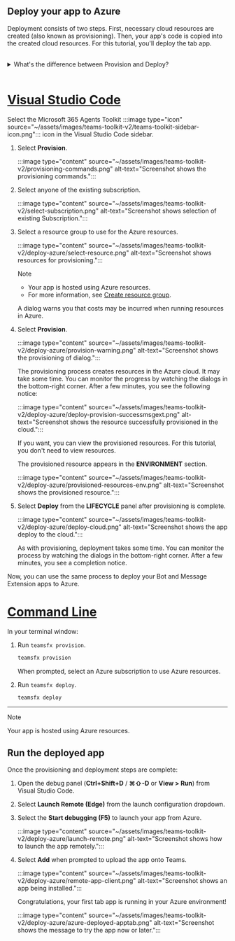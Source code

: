 ## Deploy your app to Azure

Deployment consists of two steps. First, necessary cloud resources are created (also known as provisioning). Then, your app's code is copied into the created cloud resources. For this tutorial, you'll deploy the tab app.
<br>
<br>
<details>
<summary>What's the difference between Provision and Deploy?</summary>
<br>
The <b>Provision</b> step creates resources in Azure and Microsoft 365 for your app, but no code (HTML, CSS, JavaScript, etc.) is copied to the resources. The <b>Deploy</b> step copies the code for your app to the resources you created during the provision step. It's common to deploy multiple times without provisioning new resources. Since the provision step can take some time to complete, it's separate from the deployment step.
</details>
<br>

   # [Visual Studio Code](#tab/vscode)

   Select the Microsoft 365 Agents Toolkit :::image type="icon" source="~/assets/images/teams-toolkit-v2/teams-toolkit-sidebar-icon.png"::: icon in the Visual Studio Code sidebar.

   1. Select **Provision**.

      :::image type="content" source="~/assets/images/teams-toolkit-v2/provisioning-commands.png" alt-text="Screenshot shows the provisioning commands.":::

   1. Select anyone of the existing subscription.

      :::image type="content" source="~/assets/images/teams-toolkit-v2/select-subscription.png" alt-text="Screenshot shows selection of existing Subscription.":::

   1. Select a resource group to use for the Azure resources.

      :::image type="content" source="~/assets/images/teams-toolkit-v2/deploy-azure/select-resource.png" alt-text="Screenshot shows resources for provisioning.":::

      > [!NOTE]
      >
      > * Your app is hosted using Azure resources.
      > * For more information, see [Create resource group](/azure/azure-resource-manager/management/manage-resource-groups-portal).

      A dialog warns you that costs may be incurred when running resources in Azure.

   1. Select **Provision**.

      :::image type="content" source="~/assets/images/teams-toolkit-v2/deploy-azure/provision-warning.png" alt-text="Screenshot shows the provisioning of dialog.":::

      The provisioning process creates resources in the Azure cloud. It may take some time. You can monitor the progress by watching the dialogs in the bottom-right corner. After a few minutes, you see the following notice:

      :::image type="content" source="~/assets/images/teams-toolkit-v2/deploy-azure/deploy-provision-successmsgext.png" alt-text="Screenshot shows the resource successfully provisioned in the cloud.":::

      If you want, you can view the provisioned resources. For this tutorial, you don't need to view resources.

      The provisioned resource appears in the **ENVIRONMENT** section.

      :::image type="content" source="~/assets/images/teams-toolkit-v2/deploy-azure/provisioned-resources-env.png" alt-text="Screenshot shows the provisioned resource.":::

   1. Select **Deploy** from the **LIFECYCLE** panel after provisioning is complete.

      :::image type="content" source="~/assets/images/teams-toolkit-v2/deploy-azure/deploy-cloud.png" alt-text="Screenshot shows the app deploy to the cloud.":::

      As with provisioning, deployment takes some time. You can monitor the process by watching the dialogs in the bottom-right corner. After a few minutes, you see a completion notice.

   Now, you can use the same process to deploy your Bot and Message Extension apps to Azure.

   # [Command Line](#tab/cli)

   In your terminal window:

   1. Run `teamsfx provision`.

      ``` bash
      teamsfx provision
      ```

      When prompted, select an Azure subscription to use Azure resources.

   1. Run `teamsfx deploy`.

      ``` bash
      teamsfx deploy
      ```

---

> [!NOTE]
> Your app is hosted using Azure resources.

## Run the deployed app

Once the provisioning and deployment steps are complete:

1. Open the debug panel (**Ctrl+Shift+D** / **⌘⇧-D** or **View > Run**) from Visual Studio Code.
1. Select **Launch Remote (Edge)** from the launch configuration dropdown.
1. Select the **Start debugging (F5)** to launch your app from Azure.

   :::image type="content" source="~/assets/images/teams-toolkit-v2/deploy-azure/launch-remote.png" alt-text="Screenshot shows how to launch the app remotely.":::

1. Select **Add** when prompted to upload the app onto Teams.

   :::image type="content" source="~/assets/images/teams-toolkit-v2/deploy-azure/remote-app-client.png" alt-text="Screenshot shows an app being installed.":::

    Congratulations, your first tab app is running in your Azure environment!

   :::image type="content" source="~/assets/images/teams-toolkit-v2/deploy-azure/azure-deployed-apptab.png" alt-text="Screenshot shows the message to try the app now or later.":::
